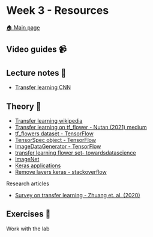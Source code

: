 # Week 3 - Resources

[:house: Main page](https://github.com/pr0fez/AI23-Deep_learning)

## Video guides :video_camera:


## Lecture notes :book:
- [Transfer learning CNN](https://github.com/pr0fez/AI23-Deep_learning/blob/main/Lectures/Lec5-Transfer_learning_CNN.ipynb)

## Theory :book:
- [Transfer learning wikipedia](https://en.wikipedia.org/wiki/Transfer_learning)
- [Transfer learning on tf_flower - Nutan (2021) medium](https://medium.com/@nutanbhogendrasharma/tensorflow-image-classification-with-tf-flowers-dataset-e36205deb8fc)
- [tf_flowers dataset - TensorFlow](https://www.tensorflow.org/datasets/catalog/tf_flowers)
- [TensorSpec object - TensorFlow](https://www.tensorflow.org/api_docs/python/tf/TensorSpec?version=nightly)
- [ImageDataGenerator - TensorFlow](https://www.tensorflow.org/api_docs/python/tf/keras/preprocessing/image/ImageDataGenerator?version=nightly)
- [transfer learning flower set- towardsdatascience](https://towardsdatascience.com/transfer-learning-with-vgg16-and-keras-50ea161580b4)
- [ImageNet](https://www.image-net.org/index.php)
- [Keras applications](https://keras.io/api/applications/#usage-examples-for-image-classification-models)
- [Remove layers keras - stackoverflow](https://stackoverflow.com/questions/41668813/how-to-add-and-remove-new-layers-in-keras-after-loading-weights)

Research articles
- [Survey on transfer learning - Zhuang et. al. (2020)](https://arxiv.org/pdf/1911.02685.pdf)


## Exercises :running:

Work with the lab

